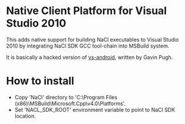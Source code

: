 Native Client Platform for Visual Studio 2010
=============================================

This adds native support for building NaCl executables to Visual Studio 2010 by integrating NaCl SDK GCC tool-chain into MSBuild system.

It is basically a hacked version of [vs-android](http://code.google.com/p/vs-android/), written by Gavin Pugh.

How to install
==============

* Copy 'NaCl' directory to 'C:\Program Files (x86)\MSBuild\Microsoft.Cpp\v4.0\Platforms'.
* Set 'NACL_SDK_ROOT' environment variable to point to NaCl SDK location.

